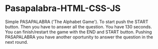 # Pasapalabra-HTML-CSS-JS
Simple PASAPALABRA ('The Alphabet Game').
To start push the START button. Then you have to answer all the question. You have 130 seconds.
You can finish/restart the game with the END and START button.
Pushing PASAPALABRA you have another oportunity to answer the question in the next round.
